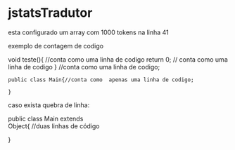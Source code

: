 # jstatsTradutor

esta configurado um array com 1000 tokens na linha 41

exemplo de contagem de codigo

void teste(){   //conta como uma linha de codigo
    return 0; // conta como uma linha de codigo
    } //conta como uma linha de codigo;
    
    public class Main{//conta como  apenas uma linha de codigo;
    
    }
    
    
 
 
 caso exista quebra de linha:
   
public class Main extends <br>
Object{         //duas linhas de código

}
